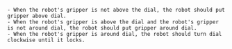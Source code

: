
    - When the robot's gripper is not above the dial, the robot should put gripper above dial.
    - When the robot's gripper is above the dial and the robot's gripper is not around dial, the robot should put gripper around dial.
    - When the robot's gripper is around dial, the robot should turn dial clockwise until it locks.